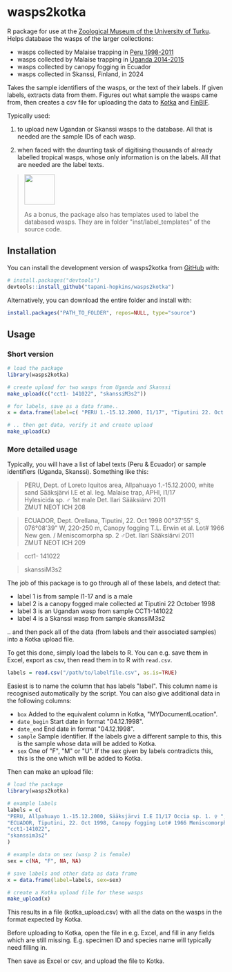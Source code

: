 # wasps2kotka

R package for use at the [Zoological Museum of the University of Turku](https://collections.utu.fi/en/zoological-museum/). Helps database the wasps of the larger collections: 
- wasps collected by Malaise trapping in [Peru 1998-2011](https://doi.org/10.5281/zenodo.3559054)
- wasps collected by Malaise trapping in [Uganda 2014-2015](https://doi.org/10.5281/zenodo.2225643)
- wasps collected by canopy fogging in Ecuador
- wasps collected in Skanssi, Finland, in 2024

Takes the sample identifiers of the wasps, or the text of their labels. If given labels, extracts data from them. Figures out what sample the wasps came from, then creates a csv file for uploading the data to [Kotka](https://wiki.helsinki.fi/display/digit/Manual+for+Kotka) and [FinBIF](https://laji.fi/en). 

Typically used:

1. to upload new Ugandan or Skanssi wasps to the database. All that is needed are the sample IDs of each wasp.

2.  when faced with the daunting task of digitising thousands of already labelled tropical wasps, whose only information is on the labels. All that are needed are the label texts.

> <img src="inst/example_images/label_ZMUT.12343.png" height="70">
>
> As a bonus, the package also has templates used to label the databased wasps. They are in folder "inst/label_templates" of the source code. 



## Installation

You can install the development version of wasps2kotka from [GitHub](https://github.com/) with:

``` r
# install.packages("devtools")
devtools::install_github("tapani-hopkins/wasps2kotka")
```

Alternatively, you can download the entire folder and install with:

``` r
install.packages("PATH_TO_FOLDER", repos=NULL, type="source")
```


## Usage

### Short version

``` r
# load the package
library(wasps2kotka)

# create upload for two wasps from Uganda and Skanssi
make_upload(c("cct1- 141022", "skanssiM3s2"))

# for labels, save as a data frame..
x = data.frame(label=c( "PERU 1.-15.12.2000, I1/17", "Tiputini 22. Oct 1998 Canopy fogging" ))

# .. then get data, verify it and create upload
make_upload(x)


```

### More detailed usage

Typically, you will have a list of label texts (Peru & Ecuador) or sample identifiers (Uganda, Skanssi). Something like this:

> PERU, Dept. of Loreto Iquitos area, Allpahuayo 1.-15.12.2000, white sand Sääksjärvi I.E et al. leg. Malaise trap, APHI, I1/17  
Hylesicida sp. ♂ 1st male Det. Ilari Sääksiärvi 2011  
ZMUT NEOT ICH 208

> ECUADOR, Dept. Orellana, Tiputini, 22. Oct 1998 00°37'55" S, 076°08'39" W, 220-250 m, Canopy fogging T.L. Erwin et al. Lot# 1966  
New gen. / Meniscomorpha sp. 2 ♂Det. Ilari Sääksiärvi 2011  
ZMUT NEOT ICH 209

> cct1- 141022

> skanssiM3s2

The job of this package is to go through all of these labels, and detect that:
- label 1 is from sample I1-17 and is a male
- label 2 is a canopy fogged male collected at Tiputini 22 October 1998
- label 3 is an Ugandan wasp from sample CCT1-141022
- label 4 is a Skanssi wasp from sample skanssiM3s2

.. and then pack all of the data (from labels and their associated samples) into a Kotka upload file.

To get this done, simply load the labels to R. You can e.g. save them in Excel, export as csv, then read them in to R with `read.csv`.

``` r
labels = read.csv("/path/to/labelfile.csv", as.is=TRUE)
```

Easiest is to name the column that has labels "label". This column name is recognised automatically by the script. You can also give additional data in the following columns:
- `box` Added to the equivalent column in Kotka, "MYDocumentLocation".
- `date_begin` Start date in format "04.12.1998".
- `date_end` End date in format "04.12.1998".
- `sample` Sample identifier. If the labels give a different sample to this, this is the sample whose data will be added to Kotka.
- `sex` One of "F", "M" or "U". If the sex given by labels contradicts this, this is the one which will be added to Kotka.

Then can make an upload file:

``` r
# load the package
library(wasps2kotka)

# example labels
labels = c(  
"PERU, Allpahuayo 1.-15.12.2000, Sääksjärvi I.E I1/17 Occia sp. 1. ♀ ",  
"ECUADOR, Tiputini, 22. Oct 1998, Canopy fogging Lot# 1966 Meniscomorpha sp. 2"  , 
"cct1-141022",
"skanssim3s2"
)

# example data on sex (wasp 2 is female)
sex = c(NA, "F", NA, NA)

# save labels and other data as data frame
x = data.frame(label=labels, sex=sex)

# create a Kotka upload file for these wasps
make_upload(x)
```

This results in a file (kotka_upload.csv) with all the data on the wasps in the format expected by Kotka. 

Before uploading to Kotka, open the file in e.g. Excel, and fill in any fields which are still missing. E.g. specimen ID and species name will typically need filling in. 

Then save as Excel or csv, and upload the file to Kotka. 

